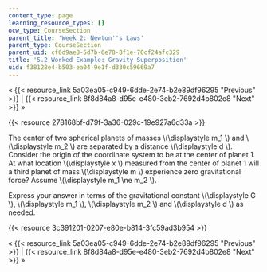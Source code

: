 ```yaml
---
content_type: page
learning_resource_types: []
ocw_type: CourseSection
parent_title: 'Week 2: Newton''s Laws'
parent_type: CourseSection
parent_uid: cf6d9ae8-5d7b-6e78-8f1e-70cf24afc329
title: '5.2 Worked Example: Gravity Superposition'
uid: f38128e4-b503-ea04-9e1f-d330c59669a7
---
```


« {{< resource_link 5a03ea05-c949-6dde-2e74-b2e89df96295 "Previous" >}} | {{< resource_link 8f8d84a8-d95e-e480-3eb2-7692d4b802e8 "Next" >}} »

{{< resource 278168bf-d79f-3a36-029c-19e927a6d33a >}}

The center of two spherical planets of masses \\(\\displaystyle m\_1 \\) and \\(\\displaystyle m\_2 \\) are separated by a distance \\(\\displaystyle d \\). Consider the origin of the coordinate system to be at the center of planet 1. At what location \\(\\displaystyle x \\) measured from the center of planet 1 will a third planet of mass \\(\\displaystyle m \\) experience zero gravitational force? Assume \\(\\displaystyle m\_1 \\ne m\_2 \\).

Express your answer in terms of the gravitational constant \\(\\displaystyle G \\), \\(\\displaystyle m\_1 \\), \\(\\displaystyle m\_2 \\) and \\(\\displaystyle d \\) as needed.

{{< resource 3c391201-0207-e80e-b814-3fc59ad3b954 >}}

« {{< resource_link 5a03ea05-c949-6dde-2e74-b2e89df96295 "Previous" >}} | {{< resource_link 8f8d84a8-d95e-e480-3eb2-7692d4b802e8 "Next" >}} »